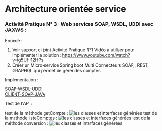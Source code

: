 # Architecture orientée service

### Activité Pratique N° 3 : Web services SOAP, WSDL, UDDI avec JAXWS  :



Enoncé :

1.  Voir support ci joint Activité Pratique N°1
   Vidéo à utiliser pour implémenter la solution :
   https://www.youtube.com/watch?v=ig5UHI12HPs
2. Créer un Micro-service Spring boot Multi Connecteurs SOAP,, REST, GRAPHQL qui permet de gérer des comptes


Implémentation :

[SOAP-WSDL-UDDI](SOAP-WSDL-UDDI/README.md) </br>
[CLIENT-SOAP-JAVA](client-soap-java/README.md)

Test de l'API :

test de la méthode getCompte :
![ les classes et interfaces générées](/soaptestgetcompte.png "c'est les classes généré à partir du WSDL")
test de la méthode listeComptes :
![ les classes et interfaces générées](/comptes.png "c'est les classes généré à partir du WSDL")
test de la méthode conversion :
![ les classes et interfaces générées](/soaptestconvet.png "c'est les classes généré à partir du WSDL")

